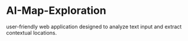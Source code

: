 # AI-Map-Exploration
user-friendly web application designed to analyze text input and extract contextual locations.
